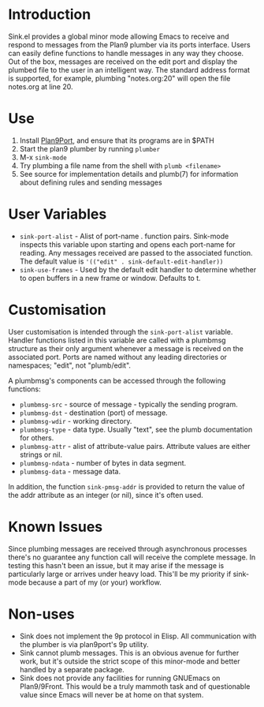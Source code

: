 <!-- readme.md -- readme for sink.el -->

# Introduction
Sink.el provides a global minor mode allowing Emacs to receive and
respond to messages from the Plan9 plumber via its ports interface.
Users can easily define functions to handle messages in any way they
choose. Out of the box, messages are received on the edit port and display
the plumbed file to the user in an intelligent way. The standard
address format is supported, for example, plumbing "notes.org:20" will
open the file notes.org at line 20.

# Use
1. Install [Plan9Port](https://9fans.github.io/plan9port/), and ensure that its programs are in $PATH
2. Start the plan9 plumber by running `plumber`
2. M-x `sink-mode`
3. Try plumbing a file name from the shell with `plumb <filename>`
4. See source for implementation details and plumb(7) for information
   about defining rules and sending messages

# User Variables
* `sink-port-alist` - Alist of port-name . function pairs. Sink-mode
  inspects this variable upon starting and opens each port-name for
  reading. Any messages received are passed to the associated
  function. The default value is `'(("edit"
  . sink-default-edit-handler))`
* `sink-use-frames` - Used by the default edit handler to determine
  whether to open buffers in a new frame or window. Defaults to t.

# Customisation
User customisation is intended through the `sink-port-alist`
variable. Handler functions listed in this variable are called with a
plumbmsg structure as their only argument whenever a message is
received on the associated port. Ports are named without any leading
directories or namespaces; "edit", not "plumb/edit".

A plumbmsg's components can be accessed through the following functions:

* `plumbmsg-src` - source of message - typically the sending program.
* `plumbmsg-dst` - destination (port) of message.
* `plumbmsg-wdir` - working directory.
* `plumbmsg-type` - data type. Usually "text", see the plumb documentation for others.
* `plumbmsg-attr` - alist of attribute-value pairs. Attribute values are either strings or nil.
* `plumbmsg-ndata` - number of bytes in data segment.
* `plumbmsg-data` - message data.

In addition, the function `sink-pmsg-addr` is provided to return the
value of the addr attribute as an integer (or nil), since it's often used.

# Known Issues
Since plumbing messages are received through asynchronous processes
there's no guarantee any function call will receive the complete
message. In testing this hasn't been an issue, but it may arise if the
message is particularly large or arrives under heavy load. This'll be
my priority if sink-mode because a part of my (or your) workflow.

# Non-uses
* Sink does not implement the 9p protocol in Elisp.  All communication
with the plumber is via plan9port's 9p utility.
* Sink cannot plumb messages. This is an obvious avenue for further
work, but it's outside the strict scope of this minor-mode and better
handled by a separate package.
* Sink does not provide any facilities for running GNUEmacs on
Plan9/9Front.  This would be a truly mammoth task and of questionable
value since Emacs will never be at home on that system.
